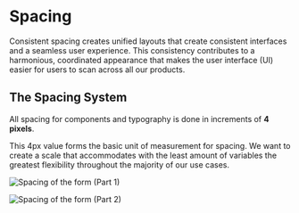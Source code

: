 # Spacing

Consistent spacing creates unified layouts that create consistent interfaces and a seamless user experience. This consistency contributes to a harmonious, coordinated appearance that makes the user interface (UI) easier for users to scan across all our products. 


## The Spacing System

All spacing for components and typography is done in increments of **4 pixels**. 

This 4px value forms the basic unit of measurement for spacing. We want to create a scale that accommodates with the least amount of variables the greatest flexibility throughout the majority of our use cases.


![Spacing of the form (Part 1)](https://paper-attachments.dropbox.com/s_C58BF0BA6B22E262734D87594EA48BFA44DEAB47CA9BE1F87EEB158A92E363A6_1554193828520_spacing-1.png)

![Spacing of the form (Part 2)](https://paper-attachments.dropbox.com/s_C58BF0BA6B22E262734D87594EA48BFA44DEAB47CA9BE1F87EEB158A92E363A6_1554193834432_spacing-2.png)
